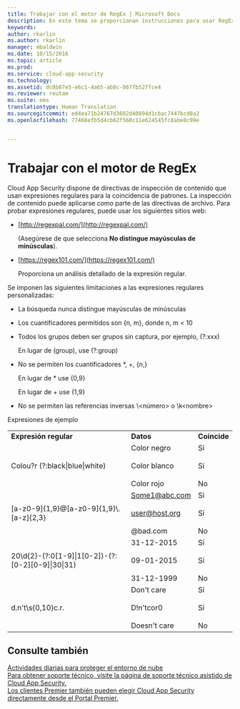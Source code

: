 ```yaml
---
title: Trabajar con el motor de RegEx | Microsoft Docs
description: En este tema se proporcionan instrucciones para usar RegEx para la coincidencia de patrones en directivas de Cloud App Security.
keywords: 
author: rkarlin
ms.author: rkarlin
manager: mbaldwin
ms.date: 10/15/2016
ms.topic: article
ms.prod: 
ms.service: cloud-app-security
ms.technology: 
ms.assetid: dc8b87e5-e6c1-4a65-ab8c-067fb527fce4
ms.reviewer: reutam
ms.suite: ems
translationtype: Human Translation
ms.sourcegitcommit: ed4ea71b24767d3602d40894d1cbac7447bcd8a2
ms.openlocfilehash: 77468efb5d4cb62f560c11e624545fc8abe8c99e


---
```


# <a name="working-with-the-regex-engine"></a>Trabajar con el motor de RegEx
 
Cloud App Security dispone de directivas de inspección de contenido que usan expresiones regulares para la coincidencia de patrones. La inspección de contenido puede aplicarse como parte de las directivas de archivo. Para probar expresiones regulares, puede usar los siguientes sitios web:  
  
-   [http://regexpal.com/](http://regexpal.com/)  
  
     (Asegúrese de que selecciona **No distingue mayúsculas de minúsculas**).  
  
-   [https://regex101.com/](https://regex101.com/)  
  
     Proporciona un análisis detallado de la expresión regular.  
  
Se imponen las siguientes limitaciones a las expresiones regulares personalizadas:  
  
-   La búsqueda nunca distingue mayúsculas de minúsculas  
   
-   Los cuantificadores permitidos son {n, m}, donde n, m < 10  
  
-   Todos los grupos deben ser grupos sin captura, por ejemplo, (?:xxx)  
  
     En lugar de (group), use (?:group)  
  
-   No se permiten los cuantificadores *, +, {n,}  
  
     En lugar de * use {0,9}  
  
     En lugar de + use {1,9}  
  
-   No se permiten las referencias inversas \\<número\> o \k\<nombre>  
  
Expresiones de ejemplo  
  
||||  
|-|-|-|  
|**Expresión regular**|**Datos**|**Coincide**|  
|Colou?r (?:black&#124;blue&#124;white)|Color negro<br /><br /> Color blanco<br /><br /> Color rojo|Sí<br /><br /> Sí<br /><br /> No|  
|[a-z0-9]{1,9}@[a-z0-9]{1,9}\\.[a-z]{2,3}|Some1@abc.com<br /><br /> user@host.org<br /><br /> @bad.com|Sí<br /><br /> Sí<br /><br /> No|  
|20\d{2}-(?:0[1-9]&#124;1[0-2])-(?:[0-2][0-9]&#124;30&#124;31)|31-12-2015<br /><br /> 09-01-2015<br /><br /> 31-12-1999|Sí<br /><br /> Sí<br /><br /> No|  
|d.n't\s{0,10}c.r.|Don't care<br /><br /> D!n'tcor0<br /><br /> Doesn't care|Sí<br /><br /> Sí<br /><br /> No|  
 

## <a name="see-also"></a>Consulte también  
[Actividades diarias para proteger el entorno de nube](daily-activities-to-protect-your-cloud-environment.md)   
[Para obtener soporte técnico, visite la página de soporte técnico asistido de Cloud App Security.](http://support.microsoft.com/oas/default.aspx?prid=16031)   
[Los clientes Premier también pueden elegir Cloud App Security directamente desde el Portal Premier.](https://premier.microsoft.com/)  
  
  


<!--HONumber=Nov16_HO5-->


